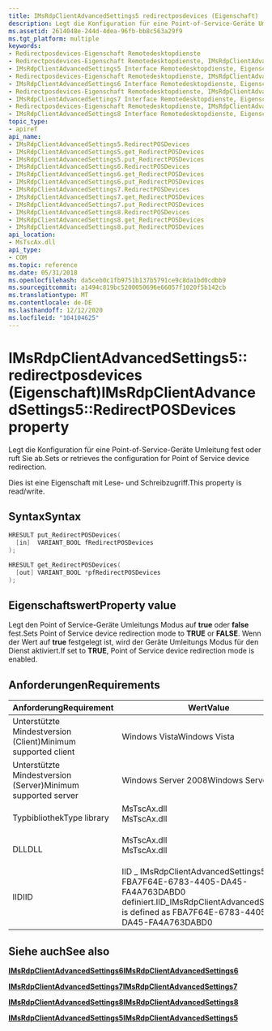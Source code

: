 ```yaml
---
title: IMsRdpClientAdvancedSettings5 redirectposdevices (Eigenschaft)
description: Legt die Konfiguration für eine Point-of-Service-Geräte Umleitung fest oder ruft Sie ab.
ms.assetid: 2614048e-244d-4dea-96fb-bb8c563a29f9
ms.tgt_platform: multiple
keywords:
- Redirectposdevices-Eigenschaft Remotedesktopdienste
- Redirectposdevices-Eigenschaft Remotedesktopdienste, IMsRdpClientAdvancedSettings5-Schnittstelle
- IMsRdpClientAdvancedSettings5 Interface Remotedesktopdienste, Eigenschaft redirectposdevices
- Redirectposdevices-Eigenschaft Remotedesktopdienste, IMsRdpClientAdvancedSettings6-Schnittstelle
- IMsRdpClientAdvancedSettings6 Interface Remotedesktopdienste, Eigenschaft redirectposdevices
- Redirectposdevices-Eigenschaft Remotedesktopdienste, IMsRdpClientAdvancedSettings7-Schnittstelle
- IMsRdpClientAdvancedSettings7 Interface Remotedesktopdienste, Eigenschaft redirectposdevices
- Redirectposdevices-Eigenschaft Remotedesktopdienste, IMsRdpClientAdvancedSettings8-Schnittstelle
- IMsRdpClientAdvancedSettings8 Interface Remotedesktopdienste, Eigenschaft redirectposdevices
topic_type:
- apiref
api_name:
- IMsRdpClientAdvancedSettings5.RedirectPOSDevices
- IMsRdpClientAdvancedSettings5.get_RedirectPOSDevices
- IMsRdpClientAdvancedSettings5.put_RedirectPOSDevices
- IMsRdpClientAdvancedSettings6.RedirectPOSDevices
- IMsRdpClientAdvancedSettings6.get_RedirectPOSDevices
- IMsRdpClientAdvancedSettings6.put_RedirectPOSDevices
- IMsRdpClientAdvancedSettings7.RedirectPOSDevices
- IMsRdpClientAdvancedSettings7.get_RedirectPOSDevices
- IMsRdpClientAdvancedSettings7.put_RedirectPOSDevices
- IMsRdpClientAdvancedSettings8.RedirectPOSDevices
- IMsRdpClientAdvancedSettings8.get_RedirectPOSDevices
- IMsRdpClientAdvancedSettings8.put_RedirectPOSDevices
api_location:
- MsTscAx.dll
api_type:
- COM
ms.topic: reference
ms.date: 05/31/2018
ms.openlocfilehash: da5ceb0c1fb9751b137b5791ce9c8da1bd0cdbb9
ms.sourcegitcommit: a1494c819bc5200050696e66057f1020f5b142cb
ms.translationtype: MT
ms.contentlocale: de-DE
ms.lasthandoff: 12/12/2020
ms.locfileid: "104104625"
---
```

# <a name="imsrdpclientadvancedsettings5redirectposdevices-property"></a><span data-ttu-id="c09b3-112">IMsRdpClientAdvancedSettings5:: redirectposdevices (Eigenschaft)</span><span class="sxs-lookup"><span data-stu-id="c09b3-112">IMsRdpClientAdvancedSettings5::RedirectPOSDevices property</span></span>

<span data-ttu-id="c09b3-113">Legt die Konfiguration für eine Point-of-Service-Geräte Umleitung fest oder ruft Sie ab.</span><span class="sxs-lookup"><span data-stu-id="c09b3-113">Sets or retrieves the configuration for Point of Service device redirection.</span></span>

<span data-ttu-id="c09b3-114">Dies ist eine Eigenschaft mit Lese- und Schreibzugriff.</span><span class="sxs-lookup"><span data-stu-id="c09b3-114">This property is read/write.</span></span>

## <a name="syntax"></a><span data-ttu-id="c09b3-115">Syntax</span><span class="sxs-lookup"><span data-stu-id="c09b3-115">Syntax</span></span>


```C++
HRESULT put_RedirectPOSDevices(
  [in]  VARIANT_BOOL fRedirectPOSDevices
);

HRESULT get_RedirectPOSDevices(
  [out] VARIANT_BOOL *pfRedirectPOSDevices
);
```



## <a name="property-value"></a><span data-ttu-id="c09b3-116">Eigenschaftswert</span><span class="sxs-lookup"><span data-stu-id="c09b3-116">Property value</span></span>

<span data-ttu-id="c09b3-117">Legt den Point of Service-Geräte Umleitungs Modus auf **true** oder **false** fest.</span><span class="sxs-lookup"><span data-stu-id="c09b3-117">Sets Point of Service device redirection mode to **TRUE** or **FALSE**.</span></span> <span data-ttu-id="c09b3-118">Wenn der Wert auf **true** festgelegt ist, wird der Geräte Umleitungs Modus für den Dienst aktiviert.</span><span class="sxs-lookup"><span data-stu-id="c09b3-118">If set to **TRUE**, Point of Service device redirection mode is enabled.</span></span>

## <a name="requirements"></a><span data-ttu-id="c09b3-119">Anforderungen</span><span class="sxs-lookup"><span data-stu-id="c09b3-119">Requirements</span></span>



| <span data-ttu-id="c09b3-120">Anforderung</span><span class="sxs-lookup"><span data-stu-id="c09b3-120">Requirement</span></span> | <span data-ttu-id="c09b3-121">Wert</span><span class="sxs-lookup"><span data-stu-id="c09b3-121">Value</span></span> |
|-------------------------------------|--------------------------------------------------------------------------------------------------|
| <span data-ttu-id="c09b3-122">Unterstützte Mindestversion (Client)</span><span class="sxs-lookup"><span data-stu-id="c09b3-122">Minimum supported client</span></span><br/> | <span data-ttu-id="c09b3-123">Windows Vista</span><span class="sxs-lookup"><span data-stu-id="c09b3-123">Windows Vista</span></span><br/>                                                                         |
| <span data-ttu-id="c09b3-124">Unterstützte Mindestversion (Server)</span><span class="sxs-lookup"><span data-stu-id="c09b3-124">Minimum supported server</span></span><br/> | <span data-ttu-id="c09b3-125">Windows Server 2008</span><span class="sxs-lookup"><span data-stu-id="c09b3-125">Windows Server 2008</span></span><br/>                                                                   |
| <span data-ttu-id="c09b3-126">Typbibliothek</span><span class="sxs-lookup"><span data-stu-id="c09b3-126">Type library</span></span><br/>             | <dl> <span data-ttu-id="c09b3-127"><dt>MsTscAx.dll</dt></span><span class="sxs-lookup"><span data-stu-id="c09b3-127"><dt>MsTscAx.dll</dt></span></span> </dl>           |
| <span data-ttu-id="c09b3-128">DLL</span><span class="sxs-lookup"><span data-stu-id="c09b3-128">DLL</span></span><br/>                      | <dl> <span data-ttu-id="c09b3-129"><dt>MsTscAx.dll</dt></span><span class="sxs-lookup"><span data-stu-id="c09b3-129"><dt>MsTscAx.dll</dt></span></span> </dl>           |
| <span data-ttu-id="c09b3-130">IID</span><span class="sxs-lookup"><span data-stu-id="c09b3-130">IID</span></span><br/>                      | <span data-ttu-id="c09b3-131">IID \_ IMsRdpClientAdvancedSettings5 ist als FBA7F64E-6783-4405-DA45-FA4A763DABD0 definiert.</span><span class="sxs-lookup"><span data-stu-id="c09b3-131">IID\_IMsRdpClientAdvancedSettings5 is defined as FBA7F64E-6783-4405-DA45-FA4A763DABD0</span></span><br/> |



## <a name="see-also"></a><span data-ttu-id="c09b3-132">Siehe auch</span><span class="sxs-lookup"><span data-stu-id="c09b3-132">See also</span></span>

<dl> <dt>

[<span data-ttu-id="c09b3-133">**IMsRdpClientAdvancedSettings6**</span><span class="sxs-lookup"><span data-stu-id="c09b3-133">**IMsRdpClientAdvancedSettings6**</span></span>](imsrdpclientadvancedsettings6.md)
</dt> <dt>

[<span data-ttu-id="c09b3-134">**IMsRdpClientAdvancedSettings7**</span><span class="sxs-lookup"><span data-stu-id="c09b3-134">**IMsRdpClientAdvancedSettings7**</span></span>](imsrdpclientadvancedsettings7.md)
</dt> <dt>

[<span data-ttu-id="c09b3-135">**IMsRdpClientAdvancedSettings8**</span><span class="sxs-lookup"><span data-stu-id="c09b3-135">**IMsRdpClientAdvancedSettings8**</span></span>](imsrdpclientadvancedsettings8.md)
</dt> <dt>

[<span data-ttu-id="c09b3-136">**IMsRdpClientAdvancedSettings5**</span><span class="sxs-lookup"><span data-stu-id="c09b3-136">**IMsRdpClientAdvancedSettings5**</span></span>](imsrdpclientadvancedsettings5.md)
</dt> </dl>

 

 





